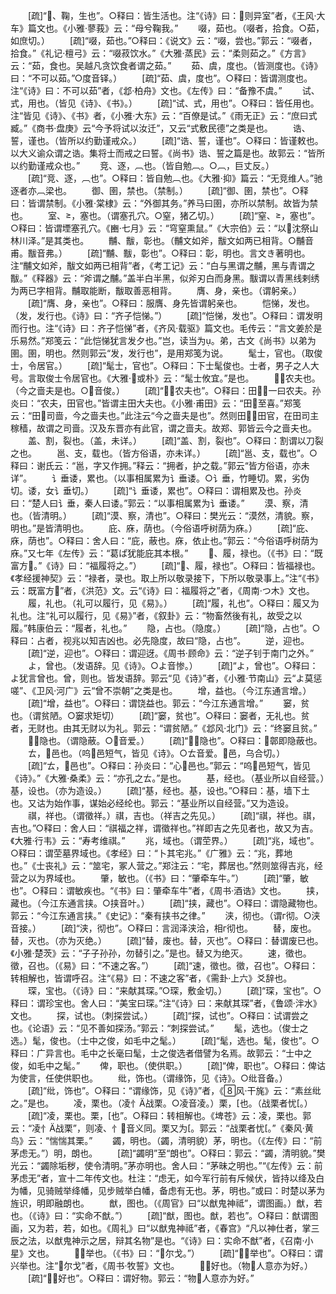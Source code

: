 <!-- { "loadSidebar": true } -->
　　[疏]“、鞠，生也”。○释曰：皆生活也。注“《诗》曰：则异室”者，《王风·大车》篇文也。《小雅·蓼莪》云：“母兮鞠我。”
　　啜，茹也。（啜者，拾食。○茹，如庶切。）
　　[疏]“啜，茹也。”○释曰：《说文》云：“啜，尝也。”郭云：“啜者，拾食。”《礼记·檀弓》云：“啜菽饮水。”《大雅·蒸民》云：“柔则茹之。”《方言》云：“茹，食也。吴越凡贪饮食者谓之茹。”
　　茹、虞，度也。（皆测度也。《诗》曰：“不可以茹。”○度音铎。）
　　[疏]“茹、虞，度也”。○释曰：皆谓测度也。注“《诗》曰：不可以茹”者，《邶·柏舟》文也。《左传》曰：“备豫不虞。”
　　试、式，用也。（皆见《诗》、《书》。）
　　[疏]“试、式，用也”。○释曰：皆任用也。注“皆见《诗》、《书》者，《小雅·大东》云：“百僚是试。”《雨无正》云：“庶曰式臧。”《商书·盘庚》云“今予将试以汝迁”，又云“式敷民德”之类是也。
　　诰、誓，谨也。（皆所以约勤谨戒众。）
　　[疏]“诰、誓，谨也”。○释曰：皆谨敕也。以大义谕众谓之诰。集将士而戒之曰誓。《尚书》诰、誓之篇是也。故郭云：“皆所以约勤谨戒众也。”
　　竞、逐，︹也。（皆自勉︹。○︹，巨丈反。）
　　[疏]“竞、逐，︹也”。○释曰：皆自勉︹也。《大雅·抑》篇云：“无竞维人。”驰逐者亦︹梁也。
　　御、圉，禁也。（禁制。）
　　[疏]“御、圉，禁也”。○释曰：皆谓禁制。《小雅·棠棣》云：“外御其务。”养马曰圉，亦所以禁制。故皆为禁也。
　　室、，塞也。（谓塞孔穴。○窒，猪乙切。）
　　[疏]“窒、，塞也”。○释曰：皆谓堙塞孔穴。《豳·七月》云：“穹窒熏鼠。”《大宗伯》云：“以沈祭山林川泽。”是其类也。
　　黼、黻，彰也。（黼文如斧，黻文如两已相背。○黼音甫。黻音弗。）
　　[疏]“黼、黻，彰也”。○释曰：彰，明也。言文き著明也。注“黼文如斧，黻文如两已相背”者，《考工记》云：“白与黑谓之黼，黑与青谓之黻。”《释器》云：“斧谓之黼。”盖半白半黑，似斧刃白而身黑。黻谓以青黑线剌绣为两已字相背。黼取能断，黻取善恶相背。
　　膺、身，亲也。（谓躬亲。）
　　[疏]“膺、身，亲也”。○释曰：服膺、身先皆谓躬亲也。
　　恺悌，发也。（发，发行也。《诗》曰：“齐子恺悌。”）
　　[疏]“恺悌，发也”。○释曰：谓发明而行也。注“《诗》曰：齐子恺悌”者，《齐风·载驱》篇文也。毛传云：“言文姜於是乐易然。”郑笺云：“此恺悌犹言发夕也。”岂，读当为。弟，古文《尚书》以弟为圉。圉，明也。然则郭云“发，发行也”，是用郑笺为说。
　　髦士，官也。（取俊士，令居官。）
　　[疏]“髦士，官也”。○释曰：下士髦俊也。士者，男子之人大号。言取俊士令居官也。《大雅·或朴》云：“髦士攸宜。”是也。
　　，农夫也。（今之啬夫是也。○音俊。）
　　[疏]“，农夫也”。○释曰：田，一曰农夫。孙炎曰：“农夫，田官也。”皆谓主田大夫也。《小雅·甫田》云：“田至喜。”郑笺云：“田司啬，今之啬夫也。”此注云“今之啬夫是也”。然则田，田官，在田司主稼穑，故谓之司啬。汉及东晋亦有此官，谓之啬夫。故郑、郭皆云今之啬夫也。
　　盖、割，裂也。（盖，未详。）
　　[疏]“盖、割，裂也”。○释曰：割谓以刀裂之也。
　　邕、支，载也。（皆方俗语，亦未详。）
　　[疏]“邕、支，载也”。○释曰：谢氏云：“邕，字又作拥。”释云：“拥者，护之载。”郭云“皆方俗语，亦未详”。
　　讠垂诿，累也。（以事相属累为讠垂诿。○讠垂，竹睡切。累，劣伪切。诿，女讠垂切。）
　　[疏]“讠垂诿，累也”。○释曰：谓相累及也。孙炎曰：“楚人曰讠垂，秦人曰诿。”郭云：“以事相属累为讠垂诿。”
　　漠、察，清也。（皆清明。）
　　[疏]“漠、察，清也”。○释曰：樊光云：“漠然，清貌。察，明也。”是皆清明也。
　　庇、庥，荫也。（今俗语呼树荫为庥。）
　　[疏]“庇、庥，荫也”。○释曰：舍人曰：“庇，蔽也。庥，依止也。”郭云：“今俗语呼树荫为庥。”又七年《左传》云：“葛ぱ犹能庇其本根。”
　　、履，禄也。（《书》曰：“既富方。”《诗》曰：“福履将之。”）
　　[疏]“、履，禄也”。○释曰：皆福禄也。《孝经援神契》云：“禄者，录也。取上所以敬录接下，下所以敬录事上。”注“《书》云：既富方”者，《洪范》文。云“《诗》曰：福履将之”者，《周南·つ木》文也。
　　履，礼也。（礼可以履行，见《易》。）
　　[疏]“履，礼也”。○释曰：履又为礼也。注“礼可以履行，见《易》”者，《叙卦》云：“物畜然後有礼，故受之以履。”韩康伯云：“履者，礼也。”
　　隐，占也。（隐度。）
　　[疏]“隐，占也”。○释曰：占者，视兆以知吉凶也。必先隐度，故曰“隐，占也”。
　　逆，迎也。
　　[疏]“逆，迎也”。○释曰：谓迎迓。《周书·顾命》云：“逆子钊于南门之外。”
　　よ，曾也。（发语辞。见《诗》。○よ音惨。）
　　[疏]“よ，曾也”。○释曰：よ犹言曾也。曾，则也。皆发语辞。郭云“见《诗》”者，《小雅·节南山》云“よ莫惩嗟”、《卫风·河广》云“曾不崇朝”之类是也。
　　增，益也。（今江东通言增。）
　　[疏]“增，益也”。○释曰：谓饶益也。郭云：“今江东通言增。”
　　窭，贫也。（谓贫陋。○窭求矩切）
　　[疏]“窭，贫也”。○释曰：窭者，无礼也。贫者，无财也。由其无财以为礼。郭云：“谓贫陋。”《邶风·北门》云：“终窭且贫。”
　　，隐也。（谓隐蔽。○音爱。）
　　[疏]“，隐也”。○释曰：鄣即隐蔽也。
　　ㄊ，邑也。（呜邑短气，皆见《诗》。○ㄊ音爱。邑，乌合切。）
　　[疏]“ㄊ，邑也”。○释曰：孙炎曰：“心邑也。”郭云：“呜邑短气，皆见《诗》。”《大雅·桑柔》云：“亦孔之ㄊ。”是也。
　　基，经也。（基业所以自经营。）基，设也。（亦为造设。）
　　[疏]“基，经也。基，设也。”○释曰：基，墙下土也。又诂为始作事，谋始必经纶也。郭云：“基业所以自经营。”又为造设。
　　祺，祥也。（谓徵祥。）祺，吉也。（祥吉之先见。）
　　[疏]“祺，祥也。祺，吉也。”○释曰：舍人曰：“祺福之祥，谓徵祥也。”祥即吉之先见者也，故又为吉。《大雅·行韦》云：“寿考维祺。”
　　兆，域也。（谓茔界。）
　　[疏]“兆，域也”。○释曰：谓茔墓界域也。《孝经》曰：“卜其宅兆。”《广雅》云：“兆，葬地也。”《士丧礼》云：“筮宅，冢人营之。”郑注云：“宅，葬居也。”然则筮得吉兆，经营之以为界域也。
　　肇，敏也。（《书》曰：“肇牵车牛。”）
　　[疏]“肇，敏也”。○释曰：谓敏疾也。“《书》曰：肇牵车牛”者，《周书·酒诰》文也。
　　挟，藏也。（今江东通言挟。○挟音叶。）
　　[疏]“挟，藏也”。○释曰：谓隐藏物也。郭云：“今江东通言挟。”《史记》：“秦有挟书之律。”
　　浃，彻也。（谓г彻。○浃音接。）
　　[疏]“浃，彻也”。○释曰：言润泽浃洽，相г彻也。
　　替，废也。替，灭也。（亦为灭绝。）
　　[疏]“替，废也。替，灭也”。○释曰：替谓废已也。《小雅·楚茨》云：“子子孙孙，勿替引之。”是也。替又为绝灭。
　　速，徵也。徵，召也。（《易》曰：“不速之客。”）
　　[疏]“速，徵也。徵，召也”。○释曰：转相解也，皆谓呼召。注“《易》曰：不速之客”者，《需卦·上六》爻辞也。
　　琛，宝也。（《诗》曰：“来献其琛。”○琛，敷金切。）
　　[疏]“琛，宝也”。○释曰：谓珍宝也。舍人曰：“美宝曰琛。”注“《诗》曰：来献其琛”者，《鲁颂·泮水》文也。
　　探，试也。（刺探尝试。）
　　[疏]“探，试也”。○释曰：试谓尝之也。《论语》云：“见不善如探汤。”郭云：“刺探尝试。”
　　髦，选也。（俊士之选。）髦，俊也。（士中之俊，如毛中之髦。）
　　[疏]“髦，选也。髦，俊也”。○释曰：广异言也。毛中之长毫曰髦，士之俊选者借譬为名焉。故郭云：“士中之俊，如毛中之髦。”
　　俾，职也。（使供职。）
　　[疏]“俾，职也”。○释曰：俾诂为使言，任使供职也。
　　纰，饰也。（谓缘饰，见《诗》。○纰音备。）
　　[疏]“纰，饰也”。○释曰：“谓缘饰，见《诗》”者，《风·干旄》云：“素丝纰之。”是也。
　　凌，栗也。（凌忄战栗。○凌音凌。）栗，也。（战栗者忧。）
　　[疏]“凌，栗也。栗，也”。○释曰：转相解也。《埤苍》云：凌，栗也。郭云：“凌忄战栗”，则凌、忄音义同。栗又为。郭云：“战栗者忧。”《秦风·黄鸟》云：“惴惴其栗。”
　　蠲，明也。（蠲，清明貌）茅，明也。（《左传》曰：“前茅虑无。”）明，朗也。
　　[疏]“蠲明”至“朗也”。○释曰：郭云：“蠲，清明貌。”樊光云：“蠲除垢秽，使令清明。”茅亦明也。舍人曰：“茅昧之明也。”“《左传》云：前茅虑无”者，宣十二年传文也。杜注：“虑无，如今军行前有斥候伏，皆持以绛及白为幡，见骑贼举绛幡，见步贼举白幡，备虑有无也。茅，明也。”或曰：时楚以茅为旌识，明即融朗也。
　　猷，图也。（《周官》曰“以猷鬼神祗”，谓图画。）猷，若也。（《诗》曰：“实命不猷。”）
　　[疏]“猷，图也。猷，若也”。○释曰：猷谓图画，又为若，若，如也。《周礼》曰“以猷鬼神祗”者，《春宫》“凡以神仕者，掌三辰之法，以猷鬼神示之居，辩其名物”是也。“《诗》曰：实命不猷”者，《召南·小星》文也。
　　，举也。（《书》曰：“尔戈。”）
　　[疏]“，举也”。○释曰：谓兴举也。注“尔戈”者，《周书·牧誓》文也。
　　，好也。（物人意亦为好。）
　　[疏]“，好也”。○释曰：谓好物。郭云：“物人意亦为好。”
